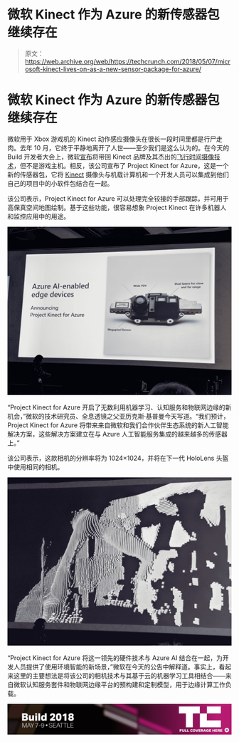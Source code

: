 # 微软 Kinect 作为 Azure  的新传感器包继续存在

> 原文：<https://web.archive.org/web/https://techcrunch.com/2018/05/07/microsoft-kinect-lives-on-as-a-new-sensor-package-for-azure/>

# 微软 Kinect 作为 Azure 的新传感器包继续存在

微软用于 Xbox 游戏机的 Kinect 动作感应摄像头在很长一段时间里都是行尸走肉。去年 10 月，它终于平静地离开了人世——至少我们是这么认为的。在今天的 Build 开发者大会上，微软[宣布](https://web.archive.org/web/20230315095316/https://www.linkedin.com/pulse/introducing-project-kinect-azure-alex-kipman)将带回 Kinect 品牌及其杰出的[飞行时间摄像技术](https://web.archive.org/web/20230315095316/https://www.gamasutra.com/blogs/DanielLau/20131127/205820/The_Science_Behind_Kinects_or_Kinect_10_versus_20.php)，但不是游戏主机。相反，该公司宣布了 Project Kinect for Azure，这是一个新的传感器包，它将 [Kinect](https://web.archive.org/web/20230315095316/https://en.wikipedia.org/wiki/Kinect) 摄像头与机载计算机和一个开发人员可以集成到他们自己的项目中的小软件包结合在一起。

该公司表示，Project Kinect for Azure 可以处理完全铰接的手部跟踪，并可用于高保真空间地图绘制。基于这些功能，很容易想象 Project Kinect 在许多机器人和监控应用中的用途。

![](img/4ab436c96e8e5dbf8ed9f53ef9d787df.png)

“Project Kinect for Azure 开启了无数利用机器学习、认知服务和物联网边缘的新机会，”微软的技术研究员、全息透镜之父亚历克斯·基普曼今天写道。“我们预计，Project Kinect for Azure 将带来来自微软和我们合作伙伴生态系统的新人工智能解决方案，这些解决方案建立在与 Azure 人工智能服务集成的越来越多的传感器上。”

该公司表示，这款相机的分辨率将为 1024×1024，并将在下一代 HoloLens 头盔中使用相同的相机。

![](img/8c71ec470549dba8c5530c06b849ec14.png)

“Project Kinect for Azure 将这一领先的硬件技术与 Azure AI 结合在一起，为开发人员提供了使用环境智能的新场景，”微软在今天的公告中解释道。事实上，看起来这里的主要想法是将该公司的相机技术与其基于云的机器学习工具相结合——来自微软认知服务套件和物联网边缘平台的预构建和定制模型，用于边缘计算工作负载。

[![](img/0b000833f7f4801cce567262c8f2904e.png)](https://web.archive.org/web/20230315095316/https://techcrunch.com/tag/ms-build-2018/)